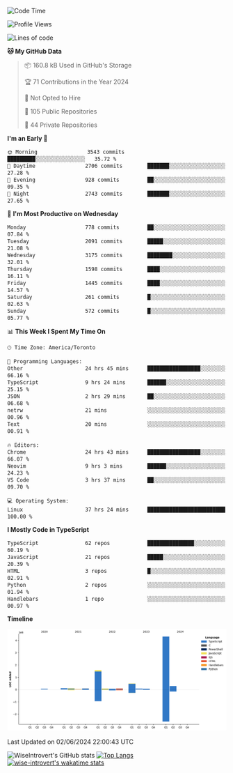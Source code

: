 <!--START_SECTION:waka-->
![Code Time](http://img.shields.io/badge/Code%20Time-1%2C656%20hrs%2039%20mins-blue)

![Profile Views](http://img.shields.io/badge/Profile%20Views-1-blue)

![Lines of code](https://img.shields.io/badge/From%20Hello%20World%20I%27ve%20Written-7.4%20million%20lines%20of%20code-blue)

**🐱 My GitHub Data** 

> 📦 160.8 kB Used in GitHub's Storage 
 > 
> 🏆 71 Contributions in the Year 2024
 > 
> 🚫 Not Opted to Hire
 > 
> 📜 105 Public Repositories 
 > 
> 🔑 44 Private Repositories 
 > 
**I'm an Early 🐤** 

```text
🌞 Morning                3543 commits        █████████░░░░░░░░░░░░░░░░   35.72 % 
🌆 Daytime                2706 commits        ███████░░░░░░░░░░░░░░░░░░   27.28 % 
🌃 Evening                928 commits         ██░░░░░░░░░░░░░░░░░░░░░░░   09.35 % 
🌙 Night                  2743 commits        ███████░░░░░░░░░░░░░░░░░░   27.65 % 
```
📅 **I'm Most Productive on Wednesday** 

```text
Monday                   778 commits         ██░░░░░░░░░░░░░░░░░░░░░░░   07.84 % 
Tuesday                  2091 commits        █████░░░░░░░░░░░░░░░░░░░░   21.08 % 
Wednesday                3175 commits        ████████░░░░░░░░░░░░░░░░░   32.01 % 
Thursday                 1598 commits        ████░░░░░░░░░░░░░░░░░░░░░   16.11 % 
Friday                   1445 commits        ████░░░░░░░░░░░░░░░░░░░░░   14.57 % 
Saturday                 261 commits         █░░░░░░░░░░░░░░░░░░░░░░░░   02.63 % 
Sunday                   572 commits         █░░░░░░░░░░░░░░░░░░░░░░░░   05.77 % 
```


📊 **This Week I Spent My Time On** 

```text
🕑︎ Time Zone: America/Toronto

💬 Programming Languages: 
Other                    24 hrs 45 mins      █████████████████░░░░░░░░   66.16 % 
TypeScript               9 hrs 24 mins       ██████░░░░░░░░░░░░░░░░░░░   25.15 % 
JSON                     2 hrs 29 mins       ██░░░░░░░░░░░░░░░░░░░░░░░   06.68 % 
netrw                    21 mins             ░░░░░░░░░░░░░░░░░░░░░░░░░   00.96 % 
Text                     20 mins             ░░░░░░░░░░░░░░░░░░░░░░░░░   00.91 % 

🔥 Editors: 
Chrome                   24 hrs 43 mins      █████████████████░░░░░░░░   66.07 % 
Neovim                   9 hrs 3 mins        ██████░░░░░░░░░░░░░░░░░░░   24.23 % 
VS Code                  3 hrs 37 mins       ██░░░░░░░░░░░░░░░░░░░░░░░   09.70 % 

💻 Operating System: 
Linux                    37 hrs 24 mins      █████████████████████████   100.00 % 
```

**I Mostly Code in TypeScript** 

```text
TypeScript               62 repos            ███████████████░░░░░░░░░░   60.19 % 
JavaScript               21 repos            █████░░░░░░░░░░░░░░░░░░░░   20.39 % 
HTML                     3 repos             █░░░░░░░░░░░░░░░░░░░░░░░░   02.91 % 
Python                   2 repos             ░░░░░░░░░░░░░░░░░░░░░░░░░   01.94 % 
Handlebars               1 repo              ░░░░░░░░░░░░░░░░░░░░░░░░░   00.97 % 
```



**Timeline**

![Lines of Code chart](https://raw.githubusercontent.com/wise-introvert/wise-introvert/master/assets/bar_graph.png)


 Last Updated on 02/06/2024 22:00:43 UTC
<!--END_SECTION:waka-->

![WiseIntrovert's GitHub stats](https://github-readme-stats.vercel.app/api?username=wise-introvert&count_private=true&show_icons=true)
[![Top Langs](https://github-readme-stats.vercel.app/api/top-langs/?username=wise-introvert&langs_count=10)](https://github.com/anuraghazra/github-readme-stats)
[![wise-introvert's wakatime stats](https://github-readme-stats.vercel.app/api/wakatime?username=wiseintrovert)](https://github.com/anuraghazra/github-readme-stats)
